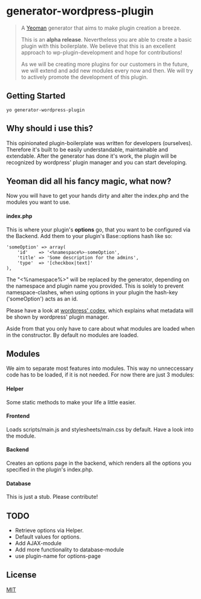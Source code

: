 # generator-wordpress-plugin <!-- [![Build Status](https://secure.travis-ci.org/pierrebeitz/generator-wordpress-plugin.png?branch=master)](https://travis-ci.org/pierrebeitz/generator-wordpress-plugin) -->

> A [Yeoman](http://yeoman.io) generator that aims to make plugin creation a breeze. 
> 
> This is an **alpha release**. Nevertheless you are able to create a basic plugin with this boilerplate. We believe that this is an excellent approach to wp-plugin-development and hope for contributions! 
> 
> As we will be creating more plugins for our customers in the future, we will extend and add new modules every now and then. We will try to actively promote the development of this plugin.

## Getting Started

    yo generator-wordpress-plugin

## Why should i use this?
This opinionated plugin-boilerplate was written for developers (ourselves). Therefore it's built to be easily understandable, maintainable and extendable. After the generator has done it's work, the plugin will be recognized by wordpress' plugin manager and you can start developing.

## Yeoman did all his fancy magic, what now?

Now you will have to get your hands dirty and alter the index.php and the modules you want to use. 

#### index.php

This is where your plugin's **options** go, that you want to be configured via the Backend. Add them to your plugin's Base::options hash like so: 
    
    'someOption' => array(
        'id'    => '<%namespace%>-someOption',
        'title' => 'Some description for the admins',
        'type'  => '[checkbox|text]'
    ),
    
The "<%namespace%>" will be replaced by the generator, depending on the namespace and plugin name you provided. This is solely to prevent namespace-clashes, when using options in your plugin the hash-key ('someOption') acts as an id. 

Please have a look at [wordpress' codex](https://codex.wordpress.org/Writing_a_Plugin#File_Headers), which explains what metadata will be shown by wordpress' plugin manager.

Aside from that you only have to care about what modules are loaded when in the constructor. By default no modules are loaded.

## Modules
We aim to separate most features into modules. This way no unneccessary code has to be loaded, if it is not needed.
For now there are just 3 modules:

#### Helper
Some static methods to make your life a little easier.

#### Frontend
Loads scripts/main.js and stylesheets/main.css by default. Have a look into the module. 

#### Backend
Creates an options page in the backend, which renders all the options you specified in the plugin's index.php. 

#### Database
This is just a stub. Please contribute!

## TODO
* Retrieve options via Helper.
* Default values for options. 
* Add AJAX-module
* Add more functionality to database-module
* use plugin-name for options-page
 

## License

[MIT](http://opensource.org/licenses/MIT)
